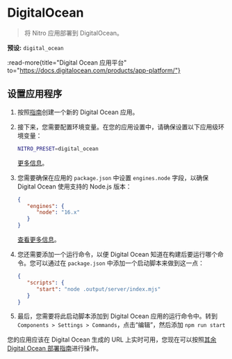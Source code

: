 # DigitalOcean

> 将 Nitro 应用部署到 DigitalOcean。

**预设:** `digital_ocean`

:read-more{title="Digital Ocean 应用平台" to="https://docs.digitalocean.com/products/app-platform/"}

## 设置应用程序

1. 按照[指南](https://docs.digitalocean.com/products/app-platform/how-to/create-apps/)创建一个新的 Digital Ocean 应用。

1. 接下来，您需要配置环境变量。在您的应用设置中，请确保设置以下应用级环境变量：

   ```bash
   NITRO_PRESET=digital_ocean
   ```

   [更多信息](https://docs.digitalocean.com/products/app-platform/how-to/use-environment-variables/)。

1. 您需要确保在应用的 `package.json` 中设置 `engines.node` 字段，以确保 Digital Ocean 使用支持的 Node.js 版本：

   ```json
   {
      "engines": {
         "node": "16.x"
      }
   }
   ```

   [查看更多信息](https://docs.digitalocean.com/products/app-platform/languages-frameworks/nodejs/#node-version)。

1. 您还需要添加一个运行命令，以便 Digital Ocean 知道在构建后要运行哪个命令。您可以通过在 `package.json` 中添加一个启动脚本来做到这一点：

   ```json
   {
      "scripts": {
         "start": "node .output/server/index.mjs"
      }
   }
   ```

1. 最后，您需要将此启动脚本添加到 Digital Ocean 应用的运行命令中。转到 `Components > Settings > Commands`，点击“编辑”，然后添加 `npm run start`

您的应用应该在 Digital Ocean 生成的 URL 上实时可用，您现在可以按照[其余 Digital Ocean 部署指南](https://docs.digitalocean.com/products/app-platform/how-to/manage-deployments/)进行操作。